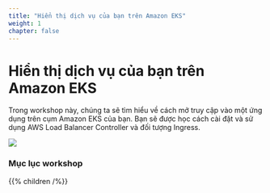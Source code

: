 ```yaml
---
title: "Hiển thị dịch vụ của bạn trên Amazon EKS"
weight: 1
chapter: false
---
```


# Hiển thị dịch vụ của bạn trên Amazon EKS

Trong workshop này, chúng ta sẽ tìm hiểu về cách mở truy cập vào một ứng dụng trên cụm Amazon EKS của bạn. Bạn sẽ được học cách cài đặt và sử dụng AWS Load Balancer Controller và đối tượng Ingress.

![](/images/home/EKS_expose.png?width=60pc)

### Mục lục workshop

{{% children /%}}